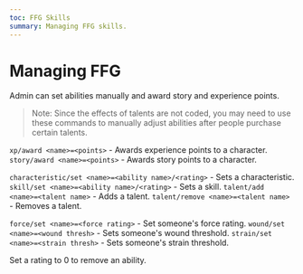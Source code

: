 ```yaml
---
toc: FFG Skills
summary: Managing FFG skills.
---
```


# Managing FFG

Admin can set abilities manually and award story and experience points.

> Note:  Since the effects of talents are not coded, you may need to use these commands to manually adjust abilities after people purchase certain talents.

`xp/award <name>=<points>` - Awards experience points to a character.
`story/award <name>=<points>` - Awards story points to a character.

`characteristic/set <name>=<ability name>/<rating>` - Sets a characteristic.
`skill/set <name>=<ability name>/<rating>` - Sets a skill.
`talent/add <name>=<talent name>` - Adds a talent.
`talent/remove <name>=<talent name>` - Removes a talent.

`force/set <name>=<force rating>` - Set someone's force rating.
`wound/set <name>=<wound thresh>` - Sets someone's wound threshold.
`strain/set <name>=<strain thresh>` - Sets someone's strain threshold.

Set a rating to 0 to remove an ability.